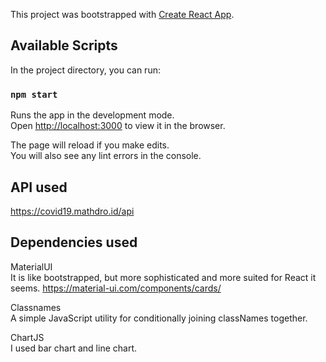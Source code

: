 This project was bootstrapped with [Create React App](https://github.com/facebook/create-react-app).

## Available Scripts

In the project directory, you can run:

### `npm start`

Runs the app in the development mode.<br />
Open [http://localhost:3000](http://localhost:3000) to view it in the browser.

The page will reload if you make edits.<br />
You will also see any lint errors in the console.

## API used

https://covid19.mathdro.id/api

## Dependencies used

MaterialUI<br />
It is like bootstrapped, but more sophisticated and more suited for React it seems.
https://material-ui.com/components/cards/

Classnames<br />
A simple JavaScript utility for conditionally joining classNames together.

ChartJS<br />
I used bar chart and line chart.
